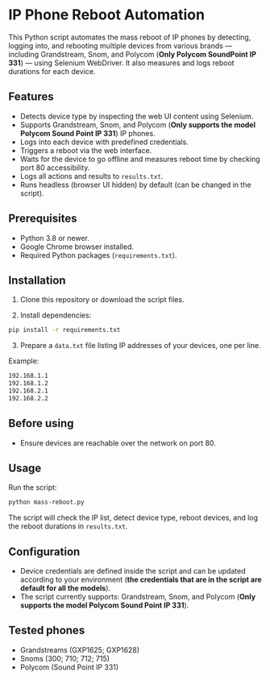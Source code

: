 # IP Phone Reboot Automation


This Python script automates the mass reboot of IP phones by detecting, logging into, and rebooting multiple devices from various brands — including Grandstream, Snom, and Polycom (**Only Polycom SoundPoint IP 331**) — using Selenium WebDriver. It also measures and logs reboot durations for each device.


## Features


- Detects device type by inspecting the web UI content using Selenium.
- Supports Grandstream, Snom, and Polycom (**Only supports the model Polycom Sound Point IP 331**) IP phones.
- Logs into each device with predefined credentials.
- Triggers a reboot via the web interface.
- Waits for the device to go offline and measures reboot time by checking port 80 accessibility.
- Logs all actions and results to `results.txt`.
- Runs headless (browser UI hidden) by default (can be changed in the script).


## Prerequisites


- Python 3.8 or newer.
- Google Chrome browser installed.
- Required Python packages (`requirements.txt`).


## Installation


1. Clone this repository or download the script files.


2. Install dependencies:

```bash
pip install -r requirements.txt
```


3. Prepare a `data.txt` file listing IP addresses of your devices, one per line.

Example:
```bash
192.168.1.1
192.168.1.2
192.168.2.1
192.168.2.2
```


## Before using


- Ensure devices are reachable over the network on port 80.


## Usage


Run the script:


```bash
python mass-reboot.py
```


The script will check the IP list, detect device type, reboot devices, and log the reboot durations in `results.txt`.


## Configuration


- Device credentials are defined inside the script and can be updated according to your environment (**the credentials that are in the script are default for all the models**).
- The script currently supports: Grandstream, Snom, and Polycom (**Only supports the model Polycom Sound Point IP 331**).


## Tested phones


- Grandstreams (GXP1625; GXP1628)
- Snoms (300; 710; 712; 715)
- Polycom (Sound Point IP 331)


